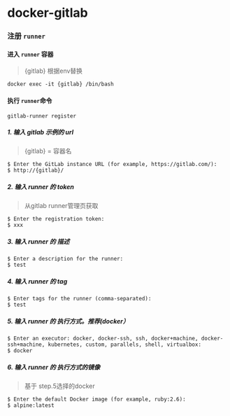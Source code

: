 # docker-gitlab

### 注册 `runner`

#### 进入 `runner` 容器

> {gitlab} 根据env替换

```shell
docker exec -it {gitlab} /bin/bash
```

#### 执行 `runner`命令

```shell
gitlab-runner register
```

##### 1. 输入 gitlab 示例的 url

> {gitlab} = 容器名

```shell
$ Enter the GitLab instance URL (for example, https://gitlab.com/):
$ http://{gitlab}/
```

##### 2. 输入 runner 的 token

> 从gitlab runner管理页获取

```shell
$ Enter the registration token:
$ xxx
```

##### 3. 输入 runner 的 描述

```shell
$ Enter a description for the runner:
$ test
```

##### 4. 输入 runner 的 tag

```shell
$ Enter tags for the runner (comma-separated):
$ test
```

##### 5. 输入 runner 的 执行方式。推荐(docker）

```shell
$ Enter an executor: docker, docker-ssh, ssh, docker+machine, docker-ssh+machine, kubernetes, custom, parallels, shell, virtualbox:
$ docker
```

##### 6. 输入 runner 的 执行方式的镜像

> 基于 step.5选择的docker

```shell
$ Enter the default Docker image (for example, ruby:2.6):
$ alpine:latest
```
